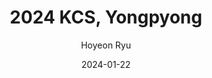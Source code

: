 ---
layout: memories-info  # FIXED! DO NOT CHANGE!
author: "Hoyeon Ryu"   # your name
title:  "2024 KCS, Yongpyong"  # publication title
date:   2024-01-22  # date

params:
    gallery:
        - "gallery/image.png"  # first image will automatically be considered as a thumbnail
---